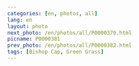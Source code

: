 ```yaml
---
categories: [en, photos, all]
lang: en
layout: photo
next_photo: /en/photos/all/P0000370.html
picname: P0000381
prev_photo: /en/photos/all/P0000382.html
tags: [Bishop Cap, Green Grass]
---
```

